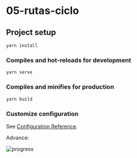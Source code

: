 # 05-rutas-ciclo

## Project setup

```
yarn install
```

### Compiles and hot-reloads for development

```
yarn serve
```

### Compiles and minifies for production

```
yarn build
```

### Customize configuration

See [Configuration Reference](https://cli.vuejs.org/config/).

Advance:

<img src="./assets-md/ruta-ciclo.png" alt="progress" />
